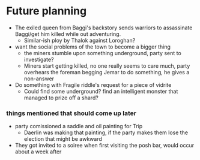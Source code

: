 # Future planning

- The exiled queen from Baggi's backstory sends warriors to assassinate Baggi/get him killed while out adventuring.
  - Similar-ish ploy by Thalok against Loroghan?
- want the social problems of the town to become a bigger thing
  - the miners stumble upon something underground, party sent to investigate?
  - Miners start getting killed, no one really seems to care much, party overhears the foreman begging Jemar to do something, he gives a non-answer
- Do something with Fragile riddle's request for a piece of vidrite
  - Could find some underground? find an intelligent monster that managed to prize off a shard?



### things mentioned that should come up later
- party comissioned a saddle and oil painting for Trip
  - Daerlin was making that painting, if the party makes them lose the election that might be awkward
- They got invited to a soiree when first visiting the posh bar, would occur about a week after 
